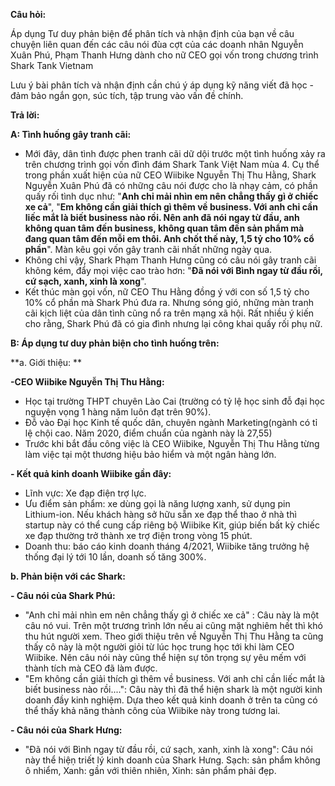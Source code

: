**Câu hỏi:**

Áp dụng Tư duy phản biện để phân tích và nhận định của bạn về câu chuyện liên quan đến các câu nói đùa cợt của các doanh nhân Nguyễn Xuân Phú, Phạm Thanh Hưng dành cho nữ CEO gọi vốn trong chương trình Shark Tank Vietnam

Lưu ý bài phân tích và nhận định cần chú ý áp dụng kỹ năng viết đã học - đảm bảo ngắn gọn, súc tích, tập trung vào vấn đề chính.

**Trả lời:**

**A: Tình huống gây tranh cãi:**

- Mới đây, dân tình được phen tranh cãi dữ dội trước một tình huống xảy ra trên chương trình gọi vốn đình đám Shark Tank Việt Nam mùa 4. Cụ thể trong phần xuất hiện của nữ CEO Wiibike Nguyễn Thị Thu Hằng, Shark Nguyễn Xuân Phú đã có những câu nói được cho là nhạy cảm, có phần quấy rối tình dục như: 
"**Anh chỉ mải nhìn em nên chẳng thấy gì ở chiếc xe cả**", "**Em không cần giải thích gì thêm về business. Với anh chỉ cần liếc mắt là biết business nào rồi. Nên anh đã nói ngay từ đầu, anh không quan tâm đến business, không quan tâm đến sản phẩm mà đang quan tâm đến mỗi em thôi. Anh chốt thế này, 1,5 tỷ cho 10% cổ phần**".
Màn kêu gọi vốn gây tranh cãi nhất những ngày qua.
- Không chỉ vậy, Shark Phạm Thanh Hưng cũng có câu nói gây tranh cãi không kém, đẩy mọi việc cao trào hơn: "**Đã nói với Bình ngay từ đầu rồi, cứ sạch, xanh, xinh là xong**". 
- Kết thúc màn gọi vốn, nữ CEO Thu Hằng đồng ý với con số 1,5 tỷ cho 10% cổ phần mà Shark Phú đưa ra. Nhưng sóng gió, những màn tranh cãi kịch liệt của dân tình cũng nổ ra trên mạng xã hội. Rất nhiều ý kiến cho rằng, Shark Phú đã có gia đình nhưng lại công khai quấy rối phụ nữ.

**B: Áp dụng tư duy phản biện cho tình huống trên:**

**a. Giới thiệu: **

**-CEO Wiibike Nguyễn Thị Thu Hằng:**

+ Học tại trường THPT chuyên Lào Cai (trường có tỷ lệ học sinh đỗ đại học nguyện vọng 1 hàng năm luôn đạt trên 90%).
+ Đỗ vào Đại học Kinh tế quốc dân, chuyên ngành Marketing(ngành có tỉ lệ chội cao. Năm 2020, điểm chuẩn của ngành này là 27,55)
+ Trước khi bắt đầu công việc là CEO Wiibike, Nguyễn Thị Thu Hằng từng làm việc tại một thương hiệu bảo hiểm và một ngân hàng lớn.

**- Kết quả kinh doanh Wiibike gần đây:**

+ Lĩnh vực: Xe đạp điện trợ lực.
+ Ưu điểm sản phẩm: xe dùng gọi là năng lượng xanh, sử dụng pin Lithium-ion. Nếu khách hàng sở hữu sẵn xe đạp thể thao ở nhà thì startup này có thể cung cấp riêng bộ Wiibike Kit, giúp biến bất kỳ chiếc xe đạp thường trở thành xe trợ điện trong vòng 15 phút.
+ Doanh thu: báo cáo kinh doanh tháng 4/2021, Wiibike tăng trưởng hệ thống đại lý tới 10 lần, doanh số tăng 300%.

**b. Phản biện với các Shark:**

**- Câu nói của Shark Phú:**

+ "Anh chỉ mải nhìn em nên chẳng thấy gì ở chiếc xe cả" : Câu này là một câu nó vui. Trên một trương trình lớn nếu ai cũng mặt nghiêm hết thì khó thu hút người xem. Theo giới thiệu trên về Nguyễn Thị Thu Hằng ta cũng thấy cô này là một người giỏi từ lúc học trung học tới khi làm CEO Wiibike. Nên câu nói này cũng thể hiện sự tôn trọng sự yêu mếm với thành tích mà CEO đã làm được.
+ "Em không cần giải thích gì thêm về business. Với anh chỉ cần liếc mắt là biết business nào rồi....": Câu này thì đã thể hiện shark là một người kinh doanh đầy kinh nghiệm. Dựa theo kết quả kinh doanh ở trên ta cũng có thể thấy khả năng thành công của Wiibike này trong tương lai.

**- Câu nói của Shark Hưng:**

+ "Đã nói với Bình ngay từ đầu rồi, cứ sạch, xanh, xinh là xong": Câu nói này thể hiệṇ triết lý kinh doanh của Shark Hưng. Sạch: sản phẩm không ô nhiểm, Xanh: gần với thiên nhiên, Xinh: sản phẩm phải đẹp.
